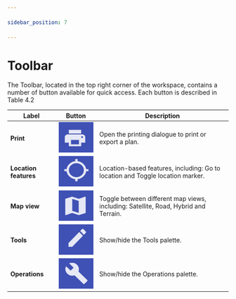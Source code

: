 ```yaml
---

sidebar_position: 7

---
```

# Toolbar

The Toolbar, located in the top right corner of the workspace, contains a number of button available for quick access. Each button is described in Table 4.2

| Label                 |                Button                 | Description                                                  |
| --------------------- | :-----------------------------------: | ------------------------------------------------------------ |
| **Print**             | ![toolbar1](./Assets/toolbar1.png) | Open the printing dialogue to print or export a plan.        |
| **Location features** | ![toolbar2](./Assets/toolbar2.png) | Location-based features, including: Go to location and Toggle location marker. |
| **Map view**          | ![toolbar4](./Assets/toolbar4.png)| Toggle between different map views, including: Satellite, Road, Hybrid and Terrain. |
| **Tools**             | ![toolbar5](./Assets/toolbar5.png) | Show/hide the Tools palette.                                 |
| **Operations**        | ![toolbar6](./Assets/toolbar6.png) | Show/hide the Operations palette.                            |
